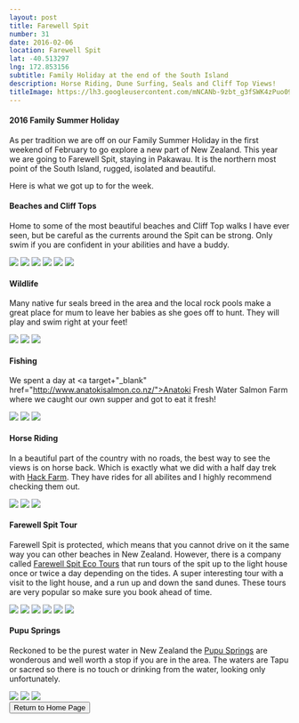 ```yaml
---
layout: post
title: Farewell Spit
number: 31
date: 2016-02-06
location: Farewell Spit
lat: -40.513297
lng: 172.853156
subtitle: Family Holiday at the end of the South Island
description: Horse Riding, Dune Surfing, Seals and Cliff Top Views!
titleImage: https://lh3.googleusercontent.com/mNCANb-9zbt_g3fSWK4zPuo09D7_BFFD-dVyjwYZIrfWmEI8UUDkBBlB5eEgEnvNoJ1xfATdqSIhNB9CwOF6xS_xdtdYQdtrqgRrD4U7ZITDpH8-3_zVP5-Tk-uyGVQJfSCGogH-Nvk=w2400
---
```


<h4>2016 Family Summer Holiday</h4>

As per tradition we are off on our Family Summer Holiday in the first weekend of February to go explore a new part of New Zealand. This year we are going to Farewell Spit, staying in Pakawau.
It is the northern most point of the South Island, rugged, isolated and beautiful. 

Here is what we got up to for the week.

<h4>Beaches and Cliff Tops</h4>

Home to some of the most beautiful beaches and Cliff Top walks I have ever seen, but be careful as the currents around the Spit can be strong. Only swim if you are confident in your abilities and have a buddy.

<img src="https://lh3.googleusercontent.com/VsAlCB2L12M1M5DrNk4jvkWhcqxGrNyrEqUJx6UhQ9ACxYBlVXmRroMNHVZU4HB8PXV-9Tk5zxOOIZrJKC2rG6-4cBF_vCtS39xGUQAWDAD3m-qW9w9ppwbXgcEmcidbMZwYt9BOlcc=w2400" class="image1">
<img src="https://lh3.googleusercontent.com/SwE94OGl8EJfRRNg2KF8OmCLaq5oA2gZ4j4DoJBYvRmN1O9C_E4eDGVyLcpoJ6L_H2goBv8IM0LR2rk90nnILYUizx3l0aoy8tZ6i18ZrIyA-GLTn7dsIaGfRkI6PB7AZcjJkETMDh8=w2400" class="image1">
<img src="https://lh3.googleusercontent.com/o9xD_8F4Q5It9spTLCBilvLG-php5CUH9J0Y9RM8VKZgsgIkx2JM-NVLb9FcyviLMMITTvy4TLCsfXUQhZAJ0ASD2U7zYb6bR5VgXWyY3b3vmlw_VdXI-u7kZQ_qNlBBI_7VXMHCBlk=w2400" class="image1">
<img src="https://lh3.googleusercontent.com/Z88Pn0AP2RZuWhg4c7nIkXlY-uP9Q7QLbKGKP3TG30jF7AZ13yHvqOOtF_33rlOEsrTYo5ZvaYtz8FVdAcCela926WgPhGooG6JR224bBoBbXxZy6v3eUO-qOtZcu9M5uJrkI7HGLEg=w2400" class="image1">
<img src="https://lh3.googleusercontent.com/ME_bamVCP1CdD2FuGZYbmj1vmZ8rvGc5NBTkfGL44YKtblMINwMSACV3ghBX1hG9BtZDQivSbVzDjjxu1azVZzrHcpq7rkwWgL40UK-z3AIFkXUTwQgV0fSZH48gM6eWJXBX-kFUDEE=w2400" class="image1">
<img src="https://lh3.googleusercontent.com/cOdGf5KeiEOm30wFsCxpeJMzsax3R7MfSd33pUQ7aOwomSA0BdAxjUjSn_wPOd7gVARz-qGnKsJlWRujSRdJLJZF2Ize9FnHN0VLtJR3bUB9ApnP4JAuJMaUdCzdZaPiCSzjKWY-yg0=w2400" class="image1">

<h4>Wildlife</h4>

Many native fur seals breed in the area and the local rock pools make a great place for mum to leave her babies as she goes off to hunt. They will play and swim right at your feet!

<img src="https://lh3.googleusercontent.com/pdSGCzvwWqz6ylCvl_QLn3VbsBipwr0jENySeITDAlOv0OOlVuwtNerGE9GpY2TdutS2IRl4sD52iPLOtyQaAt0d3eqoXXoFVF9cy_3n47KNf1XDBzljFJowkM7gqHPpkknTszZTGLQ=w2400" class="image1">
<img src="https://lh3.googleusercontent.com/1gf9WRu_MYL4gQ1rCXTjKprmGUv2rjO2uZ06wHq0vQe16vnW8_y1_nInSRm7iOPETmUv8KaOmq8f5n_xqEbDMNzTHxCxNIh08-y1J-wjh8fILSs7mCz4oPcuHwC0oQDlP5zYIS9Apao=w2400" class="image1">
<img src="https://lh3.googleusercontent.com/0CD_3_B53l7bUYoRswJnEYuymFv1IBDfjGOJnPiTrtihAYhJcXUkfB1QTbuGJsTK2f3cRV35Xl7-n_onCuZKbjTnm716iUm1Xct9_nawp28Eq4Yjxjj-b-OLU838FpRU5F9xUlRHtCM=w2400" class="image1">

<h4>Fishing</h4>

We spent a day at <a target+"_blank" href="http://www.anatokisalmon.co.nz/">Anatoki Fresh Water Salmon Farm</a> where we caught our own supper  and got to eat it fresh!

<img src="https://lh3.googleusercontent.com/49sNIzP43plGmVEINnVli9wigU7hUqAy3f0KGrM9TFa18S08LqUjyeYaTNBYwXj48lMSAXMS3lmi5_OXQw2f9MUdA6ZUfr6ukNku1RtxYXfy7rDj7dcNGmws1SPeGBXQcr7EkXb4B24=w2400" class="image1">
<img src="https://lh3.googleusercontent.com/PgmkYwt_w4Np8XwcjG_hkhOQxbgIvafJkxZj43WvosI00999pOsKDDxfnKXLhg61X9_K7hfn2EnhThqS9ypnk0MPbYMzQbia1qntt8_ZylprZeDctzt6XPOQjfJTT-TQdiJCsDTZs-0=w2400" class="image1">
<img src="https://lh3.googleusercontent.com/Pa5FPiMgcBPN44diEKwoEvP4RiE6l095BI5cH5egNZpzcsz1E5GK_GL5XV5CcPpYTrdexib_UCasZ_6TPb9uLVzHxNoxJ20Ff5P1JEoL8aNaNqtdJQbD_RjZ8U_M97j-FpCBeK47Slk=w2400" class="image1">

<h4>Horse Riding</h4>

In a beautiful part of the country with no roads, the best way to see the views is on horse back. Which is exactly what we did with a half day trek with 
<a target="_blank" href="http://www.hackfarm.co.nz/">Hack Farm</a>. They have rides for all abilites and I highly recommend checking them out.

<img src="https://lh3.googleusercontent.com/OjvHuTM8kPyEHBud4ebU2ZI_H93LphJu8urRSEBwBHzp4IY2zD74oby7XLejaPwcGDF2TvJWQrKYgGubTtSbdXGScpfXymfjv2QxjJIUZkU2ehf2V7qwTg3a-UBMdapR4JuwE6EAGbc=w2400" class="image1">
<img src="https://lh3.googleusercontent.com/X__A15j9rLUv3KggxVDBtK1ebhbV9dbLT_Ehs7G_1U2onX4B65fIVhHOLYvFfeAlujH3RxMDU8_1I6KqiRpG_MGr77OcZ86cOCOm1TrNOG648M4VcYNmiA1mS_TVcfgP0LGI-QewQ38=w2400" class="image1">
<img src="https://lh3.googleusercontent.com/Tny6-bQiQ-eqpnzi64X4PeqaQ5mgkvdYn1LNALLAnLljBUqer6HqogZZh5eynbCpG7NiuViTat46kSFPHZQJhkroWWOCs4jAQRk8R6sQu3YZd5NbraD54NKNZ4aBEDKl7XPt0GTCw3o=w2400" class="image1">

<h4>Farewell Spit Tour</h4> 

Farewell Spit is protected, which means that you cannot drive on it the same way you can other beaches in New Zealand.
However, there is a company called <a target="_blank" href="http://www.farewellspit.com/">Farewell Spit Eco Tours</a> that run tours of the spit up to the light house once or twice a day depending on the tides. 
A super interesting tour with a visit to the light house, and a run up and down the sand dunes. These tours are very popular so make sure you book ahead of time. 

<img src="https://lh3.googleusercontent.com/IGQs7SwPLja6_HJ6hoxQXOCXyqvvfoHFwyJ-J9OlvotjnL8qlAiWvUCm0XJuTb-LhiQ4HZy4o6MpnQpc81ygLFhobYY15gDBYdRKmlF_vSoKhBNUTxXm2c3pFCygIP8Z7dpkoTTtyV8=w2400" class="image1">
<img src="https://lh3.googleusercontent.com/nY2vsJyho_TsBYbpv_iOF_p__FSXUqiqRa1HR8CgBdqiNokZg3ZrWSkaDDriGFwbuwknOsPQGNpESH21Ixx5X1Cx2HiZyIXR1tjL4uXP4PeMBR007NjNUMqm8xz2r_e5dx0xrCEIqpk=w2400" class="image1">
<img src="https://lh3.googleusercontent.com/cmGM0okIUX5GjOoov35T4T4H82Fb-f2Lj1vqNYqdEb8iEEXRVeo66jq1A4nNlB8Iw2gCt7rJdUfxcSyXAGvEqlIB7398ywMttZ4QrGZ1bykFdEZK89dHDVsIghcLQv_FTRRUCQ_QD3U=w2400" class="image1">
<img src="https://lh3.googleusercontent.com/cFMnawoA8cbGsFVVsXBc3NiEhqqK9lH4oXWyMP287H5Poojw6S5jqWnoyo6zF3opKj219Q4_baKsA9k5jwtAUlWGphWWayUKnvQiVRWSKF1SjyskJs5sYTRW-OANID2k7RpC8vLtc28=w2400" class="image1">
<img src="https://lh3.googleusercontent.com/IDtstVtQC5IGzrywxIAUapHPUltFXb69wUiNpi0lQB8Pbw8Vbm6HoO_uHOGkIcZYajNTdZD8Tx9zYd7rdzvBTtwT5p2AxbLaSdTlD3AeYjA2Om5971kIhyHWtBbgWzweLtuTDyTAV3w=w2400" class="image1">
<img src="https://lh3.googleusercontent.com/gH1oC7eaf84TDN2-9x4Lezs1Fv4MCjEb1UqmysPKlMM8-Hy_JOj_FXkQfzksTaC3Fe-MreKL97NWMvhUEtFooLS1wg5ZwxM0G1vYluJ4em_4i5fdWxvbyM6JzzTBix3S98x2tfD-_KM=w2400" class="image1">

<h4>Pupu Springs</h4>

Reckoned to be the purest water in New Zealand the <a target="_blank" href="https://www.doc.govt.nz/parks-and-recreation/places-to-go/nelson-tasman/places/takaka-area/te-waikoropupu-springs/">Pupu Springs</a> are wonderous and well worth a stop if you are in the area.
The waters are Tapu or sacred so there is no touch or drinking from the water, looking only unfortunately.

<img src="https://lh3.googleusercontent.com/cRQt5ATpiXOVysAXn6oNil67LW2IJ7Tu9oNh8RNXoUqosNZletwMNIXhdUEWaNZ-7NYCjZWlzrJfcyBnNdp8zFtbZ2pnjoHInw-SFHGDkL3UpabFaUBXhY8SOQUMOBigRzT77D_1464=w2400" class="image1">
<img src="https://lh3.googleusercontent.com/v_u4B3kwG4YFqFmRAhPxTsV8hmrddWPRxIKO9FZ8C95tcMDUn74R2RezpTwhdETyF0zsraNnk-yzULJRMLtGlSLGAuQgokDunwxiSBmgkvNojHyucHFieY_A2kIrpdfKDFdscrMOUjc=w2400" class="image1">
<img src="https://lh3.googleusercontent.com/l3OezceIDIFqFYKN_jw-b2PZyajEtofOr4lWP90c-J6t7BpKJphe6BISlHvih2BdrmMZiE3dk-GnOA0CR_RS-72WDeZAgzXtBYlPrjeR_YRVhtT9nx-rKIfjHXJCSMfx0AofQSHn0kI=w2400" class="image1">


<div class="wrapper">
  <input type="button" class="button" value="Return to Home Page" onclick="self.close()">
</div>
